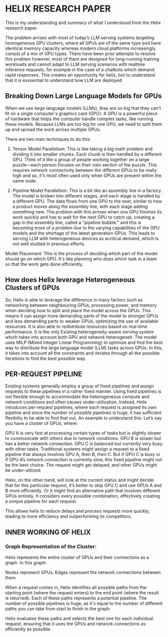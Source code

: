 # HELIX RESEARCH PAPER

This is my understanding and summary of what I understood from the Helix research paper.

The problem arrises with  most of today’s LLM serving systems targeting homogeneous GPU clusters, where all GPUs are of the same type and have identical memory capacity whereas modern cloud platforms
increasingly consist of a mix of GPU types. There have been prior attempts to resolve this problem however, most of them are designed for long-running training workloads and cannot adapt to LLM serving 
scenarios with realtime inference requests, for example in the case of a chatbots which demand rapid responses. This creates an opportunity for helix, but to understand that it is esssential
to understand how LLM are deployed:

## Breaking Down Large Language Models for GPUs

When we use large language models (LLMs), they are so big that they can't fit on a single computer's graphics card (GPU). A GPU is a powerful piece of hardware that helps the computer handle complex tasks, like running these models.
Because LLMs are too big for one GPU, we need to split them up and spread the work across multiple GPUs.

There are two main techniques to do this:
1) Tensor Model Parallelism: This is like taking a big math problem and dividing it into smaller chunks. Each chunk is then handled by a different GPU. Think of it like a group of people working together on a large puzzle—each person focuses on their own section of the puzzle. This requires network connectivity between the different GPUs to be really high and so, it's most often used only when GPUs are present within the same node.
   
2) Pipeline Model Parallelism: This is a bit like an assembly line in a factory. The model is broken into different stages, and each stage is handled by a different GPU. The data flows from one GPU to the next, similar to how a product moves along the assembly line, with each stage adding something new.  The problem with this arrises when one GPU finishes its work quickly and has to wait for the next GPU to catch up, creating a gap in the assembly line, called a "pipeline bubble." and this is becoming more of a problem due to the varying capabilities of the
GPU models and the shortage of the latest generation GPUs. This leads to serving LLM with heterogeneous devices as acritical demand, which is not well studied in previous efforts.

Model Placement: This is the process of deciding which part of the model should go on which GPU. It's like planning who does which task in a team so that the work gets done efficiently.

## How does Helix leverage Heterogeneous Clusters of GPUs 

So, Helix is able to leverage the difference in many factors such as networking between neighbouring GPUs, processing power, and memory when deciding how to split and place the model across the GPUs. 
This means it can assign more demanding parts of the model to stronger GPUs and less demanding parts to weaker GPUs, optimizing the use of available resources. It is also able to redistribute resources based on real-time performance. It is the only Existing heterogeneity-aware serving system which takes into account both GPU and network heterogeneit. The model uses 
MILP (Mixed Integer Linear Programming) to optimise and find the best way to distribute the large language model (LLM) tasks across GPUs. In this, it takes into account all the constraints
and iterates through all the possible iterations to find the best possible way.

## PER-REQUEST PIPELINE 

Existing systems generally employ a group of fixed pipelines and assign requests to these pipelines in a rather fixed manner. Using fixed pipelines is not flexible enough to accommodate
the heterogeneous compute and network conditions and often causes under-utilization. Instead, Helix introduces per-request pipelines, where each request is assigned its own pipeline and since the number of possible pipelines is huge, it has sufficient flexibilty to be able to find that out. An example to understand this:
Let’s say you have a cluster of GPUs, where:

GPU A is very fast at processing certain types of tasks but is slightly slower to communicate with others due to network conditions.
GPU B is slower but has a better network connection.
GPU C is balanced but currently very busy with other tasks.
Traditional systems might assign a request to a fixed pipeline that always involves GPU A, then B, then C. But if GPU C is busy or if GPU A’s network connection is currently slow, this fixed pipeline might not be the best choice. The request might get delayed, and other GPUs might be under-utilized.

Helix, on the other hand, will look at the current status and might decide that for this particular request, it’s better to skip GPU C and use GPUs A and B more efficiently. Or it might find an alternative path that involves different GPUs entirely. It considers every possible combination, effectively creating a unique pipeline for each request.

This allows helix to reduce delays and process requests more quickly, leading to more efficiency and outperforming its competitors. 

## INNER WORKING OF HELIX 

### Graph Representation of the Cluster:
Helix represents the entire cluster of GPUs and their connections as a graph. In this graph:

Nodes represent GPUs.
Edges represent the network connections between them.

When a request comes in, Helix identifies all possible paths from the starting point (where the request enters) to the end point (where the result is returned). Each of these paths represents a potential pipeline. The number of possible pipelines is huge, as it's equal to the number of different paths you can take from start to finish in the graph.

Helix evaluates these paths and selects the best one for each individual request, ensuring that it uses the GPUs and network connections as efficiently as possible.




